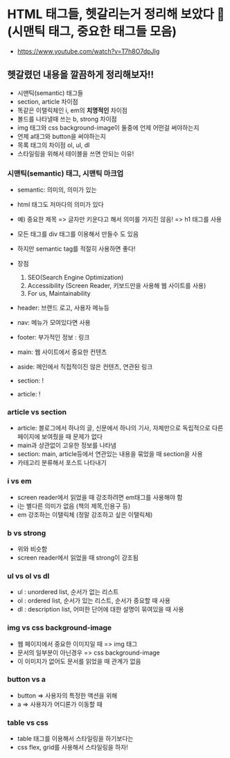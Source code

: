 # HTML 태그들, 헷갈리는거 정리해 보았다 🥳 (시맨틱 태그, 중요한 태그들 모음)

- https://www.youtube.com/watch?v=T7h8O7dpJIg

## 헷갈렸던 내용을 깔끔하게 정리해보자!!

- 시맨틱(semantic) 태그들
- section, article 차이점
- 똑같은 이탤릭체인 i, em의 <b>치명적인</b> 차이점
- 볼드를 나타낼때 쓰는 b, strong 차이점
- img 태그와 css background-image이 둘중에 언제 어떤걸 써야하는지
- 언제 a태그와 button을 써야하는지
- 목록 태그의 차이점 ol, ul, dl
- 스타일링을 위해서 테이블을 쓰면 안되는 이유!

### 시맨틱(semantic) 태그, 시맨틱 마크업

- semantic: 의미의, 의미가 있는
- html 태그도 저마다의 의미가 있다
- 예) 중요한 제목 => 글자만 키운다고 해서 의미를 가지진 않음! => h1 태그를 사용
- 모든 태그를 div 태그를 이용해서 만들수 도 있음
- 하지만 semantic tag를 적절히 사용하면 좋다!

- 장점

  1. SEO(Search Engine Optimization)
  2. Accessibility (Screen Reader, 키보드만을 사용해 웹 사이트를 사용)
  3. For us, Maintainability

- header: 브랜드 로고, 사용자 메뉴등
- nav: 메뉴가 모여있다면 사용
- footer: 부가적인 정보 : 링크
- main: 웹 사이트에서 중요한 컨텐츠
- aside: 메인에서 직접적이진 않은 컨텐츠, 연관된 링크
- section: !
- article: !

### article vs section

- article: 블로그에서 하나의 글, 신문에서 하나의 기사, 자체만으로 독립적으로 다른 페이지에 보여줬을 때 문제가 없다
- main과 상관없이 고유한 정보를 나타냄
- section: main, article등에서 연관있는 내용을 묶었을 때 section을 사용
- 카테고리 분류해서 포스트 나타내기

### i vs em

- screen reader에서 읽었을 때 강조하려면 em태그를 사용해야 함
- i는 별다른 의미가 없음 (책의 제목,인용구 등)
- em 강조하는 이탤릭체 (정말 강조하고 싶은 이탤릭체)

### b vs strong

- 위와 비슷함
- screen reader에서 읽었을 때 strong이 강조됨

### ul vs ol vs dl

- ul : unordered list, 순서가 없는 리스트
- ol : ordered list, 순서가 있는 리스트, 순서가 중요할 때 사용
- dl : description list, 어떠한 단어에 대한 설명이 묶여있을 때 사용

### img vs css background-image

- 웹 페이지에서 중요한 이미지일 때 => img 태그
- 문서의 일부분이 아닌경우 => css background-image
- 이 이미지가 없어도 문서를 읽었을 때 관계가 없음

### button vs a

- button => 사용자의 특정한 액션을 위해
- a => 사용자가 어디론가 이동할 때

### table vs css

- table 태그를 이용해서 스타일링을 하기보다는
- css flex, grid를 사용해서 스타일링을 하자!

